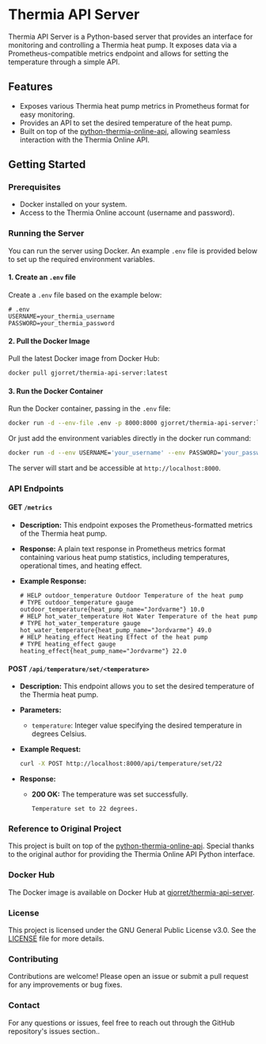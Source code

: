 # Thermia API Server

Thermia API Server is a Python-based server that provides an interface for monitoring and controlling a Thermia heat pump. It exposes data via a Prometheus-compatible metrics endpoint and allows for setting the temperature through a simple API.

## Features
- Exposes various Thermia heat pump metrics in Prometheus format for easy monitoring.
- Provides an API to set the desired temperature of the heat pump.
- Built on top of the [python-thermia-online-api](https://github.com/klejejs/python-thermia-online-api), allowing seamless interaction with the Thermia Online API.

## Getting Started

### Prerequisites
- Docker installed on your system.
- Access to the Thermia Online account (username and password).

### Running the Server

You can run the server using Docker. An example `.env` file is provided below to set up the required environment variables.

#### 1. Create an `.env` file
Create a `.env` file based on the example below:

```env
# .env
USERNAME=your_thermia_username
PASSWORD=your_thermia_password
```

#### 2. Pull the Docker Image
Pull the latest Docker image from Docker Hub:

```bash
docker pull gjorret/thermia-api-server:latest
```

#### 3. Run the Docker Container
Run the Docker container, passing in the `.env` file:

```bash
docker run -d --env-file .env -p 8000:8000 gjorret/thermia-api-server:latest
```
Or just add the environment variables directly in the docker run command:
```bash
docker run -d --env USERNAME='your_username' --env PASSWORD='your_password' -p 8000:8000 gjorret/thermia-api-server
```

The server will start and be accessible at `http://localhost:8000`.

### API Endpoints

#### GET `/metrics`

- **Description:** This endpoint exposes the Prometheus-formatted metrics of the Thermia heat pump.

- **Response:** A plain text response in Prometheus metrics format containing various heat pump statistics, including temperatures, operational times, and heating effect.

- **Example Response:**

    ```
    # HELP outdoor_temperature Outdoor Temperature of the heat pump
    # TYPE outdoor_temperature gauge
    outdoor_temperature{heat_pump_name="Jordvarme"} 10.0
    # HELP hot_water_temperature Hot Water Temperature of the heat pump
    # TYPE hot_water_temperature gauge
    hot_water_temperature{heat_pump_name="Jordvarme"} 49.0
    # HELP heating_effect Heating Effect of the heat pump
    # TYPE heating_effect gauge
    heating_effect{heat_pump_name="Jordvarme"} 22.0
    ```

#### POST `/api/temperature/set/<temperature>`

- **Description:** This endpoint allows you to set the desired temperature of the Thermia heat pump.

- **Parameters:**

    - `temperature`: Integer value specifying the desired temperature in degrees Celsius.

- **Example Request:**

    ```bash
    curl -X POST http://localhost:8000/api/temperature/set/22
    ```

- **Response:**

   - **200 OK:** The temperature was set successfully.

      ```
     Temperature set to 22 degrees.
      ```


### Reference to Original Project
This project is built on top of the [python-thermia-online-api](https://github.com/klejejs/python-thermia-online-api). Special thanks to the original author for providing the Thermia Online API Python interface.

### Docker Hub
The Docker image is available on Docker Hub at [gjorret/thermia-api-server](https://hub.docker.com/r/gjorret/thermia-api-server).

### License
This project is licensed under the GNU General Public License v3.0. See the [LICENSE](LICENSE) file for more details.

### Contributing
Contributions are welcome! Please open an issue or submit a pull request for any improvements or bug fixes.

### Contact
For any questions or issues, feel free to reach out through the GitHub repository's issues section..